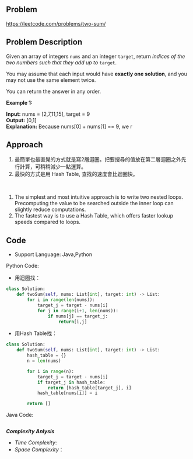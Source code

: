 
## Problem

https://leetcode.com/problems/two-sum/

## Problem Description

Given an array of integers `nums` and an integer `target`, return *indices of the two numbers such that they add up to* `target`.

You may assume that each input would have **exactly one solution**, and you may not use the same element twice.

You can return the answer in any order.

**Example 1:**

**Input:** nums = [2,7,11,15], target = 9  <br>
**Output:** [0,1]  <br>
**Explanation:** Because nums[0] + nums[1] == 9, we r

## Approach
1. 最簡單也最直覺的方式就是寫2層迴圈。把要搜尋的值放在第二層迴圈之外先行計算，可稍稍減少一點運算。
2. 最快的方式是用 Hash Table, 查找的速度會比迴圈快。

<br>

1. The simplest and most intuitive approach is to write two nested loops. Precomputing the value to be searched outside the inner loop can slightly reduce computations.
2. The fastest way is to use a Hash Table, which offers faster lookup speeds compared to loops.

## Code

- Support Language: Java,Python

Python Code:
* 用迴圈找：
```py
class Solution:
    def twoSum(self, nums: List[int], target: int) -> List:
        for i in range(len(nums)):
            target_j = target - nums[i]
            for j in range(i+1, len(nums)):
                if nums[j] == target_j:
                    return[i,j]
```

* 用Hash Table找：
```py
class Solution:
    def twoSum(self, nums: List[int], target: int) -> List:
        hash_table = {}
        n = len(nums)

        for i in range(n):
            target_j = target - nums[i]
            if target_j in hash_table:
                return [hash_table[target_j], i]
            hash_table[nums[i]] = i

        return []  
```





Java Code:

```

```

**_Complexity Anlysis_**

- _Time Complexity_: 
- _Space Complexity_：
